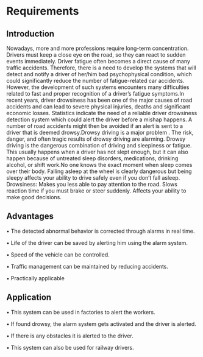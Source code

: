 # Requirements

## Introduction
Nowadays, more and more professions require long-term concentration. Drivers must keep a close eye on the road, so they can react to sudden events immediately. Driver fatigue often becomes a direct cause of many traffic accidents. Therefore, there is a need to develop the systems that will detect and notify a driver of her/him bad psychophysical condition, which could significantly reduce the number of fatigue-related car accidents. However, the development of such systems encounters many difficulties related to fast and proper recognition of a driver’s fatigue symptoms.In recent years, driver drowsiness has been one of the major causes of road accidents and can lead to severe physical injuries, deaths and significant economic losses. Statistics indicate the need of a reliable driver drowsiness detection system which could alert the driver before a mishap happens. A number of road accidents might then be avoided if an alert is sent to a driver that is deemed drowsy.Drowsy driving is a major problem . The risk, danger, and often tragic results of drowsy driving are alarming. Drowsy driving is the dangerous combination of driving and sleepiness or fatigue. This usually happens when a driver has not slept enough, but it can also happen because of untreated sleep disorders, medications, drinking alcohol, or shift work.No one knows the exact moment when sleep comes over their body. Falling asleep at the wheel is clearly dangerous but being sleepy affects your ability to drive safely even if you don’t fall asleep. 
Drowsiness:
Makes you less able to pay attention to the road.
Slows reaction time if you must brake or steer suddenly.
Affects your ability to make good decisions.

## Advantages

• The detected abnormal behavior is
corrected through alarms in real time.

• Life of the driver can be saved by alerting
him using the alarm system.

• Speed of the vehicle can be controlled.

• Traffic management can be maintained by
reducing accidents.

• Practically applicable

## Application

• This system can be used in factories to alert
the workers.

• If found drowsy, the alarm system gets
activated and the driver is alerted.

• If there is any obstacles it is alerted to the driver.

• This system can also be used for railway
drivers.


